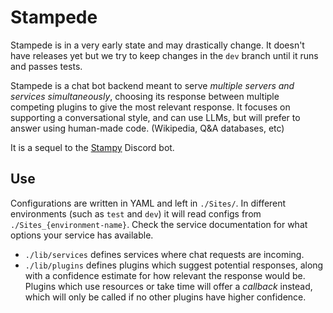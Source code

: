 # Stampede

Stampede is in a very early state and may drastically change. It doesn't have releases yet but we try to keep changes in the `dev` branch until it runs and passes tests.

Stampede is a chat bot backend meant to serve *multiple servers and services simultaneously*, choosing its response between multiple competing plugins to give the most relevant response. It focuses on supporting a conversational style, and can use LLMs, but will prefer to answer using human-made code. (Wikipedia, Q&A databases, etc)

It is a sequel to the [Stampy](https://github.com/StampyAI/stampy) Discord bot.

## Use

Configurations are written in YAML and left in `./Sites/`. In different environments (such as `test` and `dev`) it will read configs from `./Sites_{environment-name}`. Check the service documentation for what options your service has available.

- `./lib/services` defines services where chat requests are incoming.
- `./lib/plugins` defines plugins which suggest potential responses, along with a confidence estimate for how relevant the response would be. Plugins which use resources or take time will offer a *callback* instead, which will only be called if no other plugins have higher confidence.
